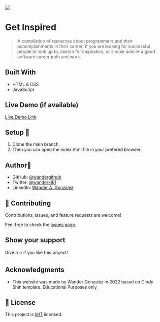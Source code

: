![](https://img.shields.io/badge/Microverse-blueviolet)

# Get Inspired

> A compilation of resources about programmers and their acoomplishments in their career. If you are looking for successful people to look up to, search for inspiration, or simple admire a good software career path and work.


## Built With

- HTML & CSS
- JavaScript

## Live Demo (if available)

[Live Demo Link](https://wandergithub.github.io/get-inspired/index.html)


## Setup 🧰

1. Clone the main branch.
2. Then you can open the index.html file in your prefered browser.

## Author👤

- GitHub: [@wandergithub](https://github.com/wandergithub)
- Twitter: [@wanderklk1](https://twitter.com/wanderklk1)
- LinkedIn: [Wander A. Gonzalez](https://www.linkedin.com/in/wander-a-gonzalez-53127b205/)

## 🤝 Contributing

Contributions, issues, and feature requests are welcome!

Feel free to check the [issues page](../../issues/).

## Show your support

Give a ⭐️ if you like this project!

## Acknowledgments

- This website was made by Wander Gonzalez in 2022 based on Cindy Shin template. Educational Purposes only.

## 📝 License

This project is [MIT](./MIT.md) licensed.
